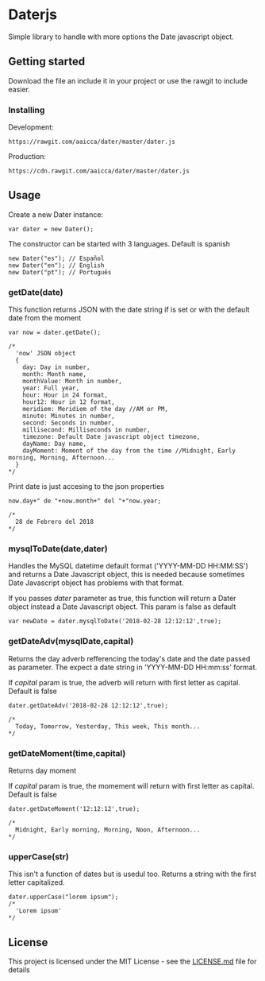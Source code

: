 # Daterjs

Simple library to handle with more options the Date javascript object.

## Getting started
Download the file an include it in your project or use the rawgit to include easier.

### Installing
Development: 
```
https://rawgit.com/aaicca/dater/master/dater.js
```

Production:
```
https://cdn.rawgit.com/aaicca/dater/master/dater.js
```

## Usage
Create a new Dater instance:
```
var dater = new Dater();
```
The constructor can be started with 3 languages. Default is spanish
```
new Dater("es"); // Español
new Dater("en"); // English
new Dater("pt"); // Português
```

### getDate(date)
This function returns JSON with the date string if is set or with the default date from the moment
```
var now = dater.getDate();

/*
  'now' JSON object
  {
    day: Day in number,
    month: Month name,
    monthValue: Month in number,
    year: Full year,
    hour: Hour in 24 format,
    hour12: Hour in 12 format,
    meridiem: Meridiem of the day //AM or PM,
    minute: Minutes in number,
    second: Seconds in number,
    millisecond: Milliseconds in number,
    timezone: Default Date javascript object timezone,
    dayName: Day name,
    dayMoment: Moment of the day from the time //Midnight, Early morning, Morning, Afternoon...
  }
*/
```
Print date is just accesing to the json properties
```
now.day+" de "+now.month+" del "+"now.year;

/*
  28 de Febrero del 2018
*/

```

### mysqlToDate(date,dater)
Handles the MySQL datetime default format ('YYYY-MM-DD HH:MM:SS') and returns a Date Javascript object, this is needed because sometimes Date Javascript object has problems with that format. 

If you passes *dater* parameter as true, this function will return a Dater object instead a Date Javascript object. This param is false as default
```
var newDate = dater.mysqlToDate('2018-02-28 12:12:12',true);
```

### getDateAdv(mysqlDate,capital)
Returns the day adverb refferencing the today's date and the date passed as parameter. The expect a date string in 'YYYY-MM-DD HH:mm:ss' format.

If *capital* param is true, the adverb will return with first letter as capital. Default is false
```
dater.getDateAdv('2018-02-28 12:12:12',true);

/*
  Today, Tomorrow, Yesterday, This week, This month... 
*/
```

### getDateMoment(time,capital)
Returns day moment

If *capital* param is true, the momement will return with first letter as capital. Default is false
```
dater.getDateMoment('12:12:12',true);

/*
  Midnight, Early morning, Morning, Noon, Afternoon...
*/
```

### upperCase(str)
This isn't a function of dates but is usedul too. Returns a string with the first letter capitalized.
```
dater.upperCase("lorem ipsum");
/*
  'Lorem ipsum'
*/
```

## License
This project is licensed under the MIT License - see the [LICENSE.md](LICENSE.md) file for details
